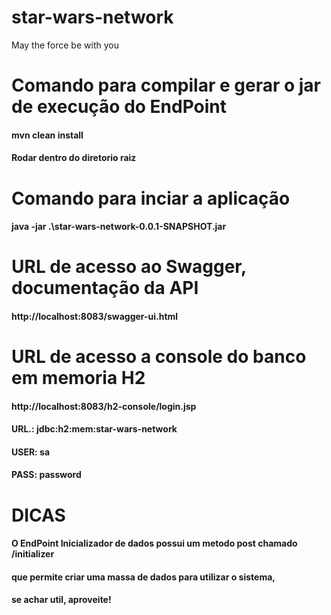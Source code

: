 # star-wars-network
May the force be with you

# Comando para compilar e gerar o jar de execução do EndPoint
#### mvn clean install

#### Rodar dentro do diretorio raiz

# Comando para inciar a aplicação
#### java -jar .\star-wars-network-0.0.1-SNAPSHOT.jar


# URL de acesso ao Swagger, documentação da API
#### http://localhost:8083/swagger-ui.html

# URL de acesso a console do banco em memoria H2
#### http://localhost:8083/h2-console/login.jsp
#### URL.: jdbc:h2:mem:star-wars-network

#### USER: sa 

#### PASS: password


# DICAS
#### O EndPoint Inicializador de dados possui um metodo post chamado /initializer

#### que permite criar uma massa de dados para utilizar o sistema, 

#### se achar util, aproveite!


